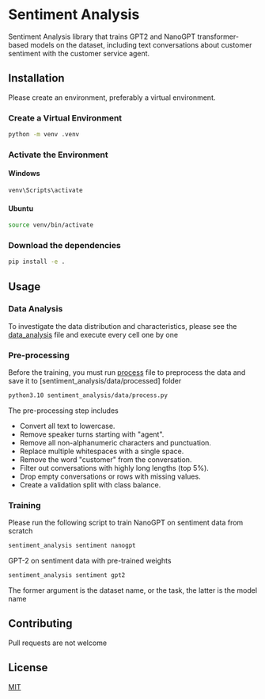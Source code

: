 # Sentiment Analysis

Sentiment Analysis library that trains GPT2 and NanoGPT transformer-based models on the dataset, including text conversations about customer sentiment with the customer service agent.


## Installation

Please create an environment, preferably a virtual environment.

### Create a Virtual Environment
```bash
python -m venv .venv
```
### Activate the Environment

#### Windows

```bash
venv\Scripts\activate
```

#### Ubuntu
```bash
source venv/bin/activate
```

### Download the dependencies
```bash
pip install -e .
```

## Usage

### Data Analysis
To investigate the data distribution and characteristics, please see the [data_analysis](sentiment_analysis/data_analysis.ipynb) file and execute every cell one by one

### Pre-processing
Before the training, you must run [process](sentiment_analysis/data/process.py) file to preprocess the data and save it to [sentiment_analysis/data/processed] folder

```bash
python3.10 sentiment_analysis/data/process.py 
```

The pre-processing step includes 
- Convert all text to lowercase.
- Remove speaker turns starting with "agent".
- Remove all non-alphanumeric characters and punctuation.
- Replace multiple whitespaces with a single space.
- Remove the word "customer" from the conversation.
- Filter out conversations with highly long lengths (top 5%).
- Drop empty conversations or rows with missing values.
- Create a validation split with class balance.

### Training
Please run the following script to train
NanoGPT on sentiment data from scratch

```bash
sentiment_analysis sentiment nanogpt
```

GPT-2 on sentiment data with pre-trained weights

```bash
sentiment_analysis sentiment gpt2
```

The former argument is the dataset name, or the task, the latter is the model name


## Contributing

Pull requests are not welcome

## License

[MIT](https://choosealicense.com/licenses/mit/)

